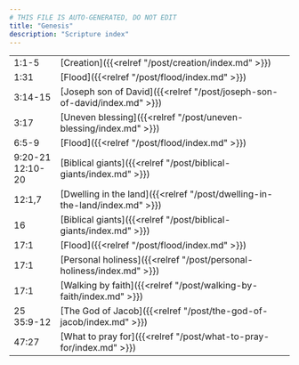 ```yaml
---
# THIS FILE IS AUTO-GENERATED, DO NOT EDIT
title: "Genesis"
description: "Scripture index"
---
```


|  |  |
| --- | --- |
| 1:1-5 | [Creation]({{<relref "/post/creation/index.md" >}}) |
| 1:31 | [Flood]({{<relref "/post/flood/index.md" >}}) |
| 3:14-15 | [Joseph son of David]({{<relref "/post/joseph-son-of-david/index.md" >}}) |
| 3:17 | [Uneven blessing]({{<relref "/post/uneven-blessing/index.md" >}}) |
| 6:5-9 | [Flood]({{<relref "/post/flood/index.md" >}}) |
| 9:20-21 <br/> 12:10-20 | [Biblical giants]({{<relref "/post/biblical-giants/index.md" >}}) |
| 12:1,7 | [Dwelling in the land]({{<relref "/post/dwelling-in-the-land/index.md" >}}) |
| 16 | [Biblical giants]({{<relref "/post/biblical-giants/index.md" >}}) |
| 17:1 | [Flood]({{<relref "/post/flood/index.md" >}}) |
| 17:1 | [Personal holiness]({{<relref "/post/personal-holiness/index.md" >}}) |
| 17:1 | [Walking by faith]({{<relref "/post/walking-by-faith/index.md" >}}) |
| 25 <br/> 35:9-12 | [The God of Jacob]({{<relref "/post/the-god-of-jacob/index.md" >}}) |
| 47:27 | [What to pray for]({{<relref "/post/what-to-pray-for/index.md" >}}) |
